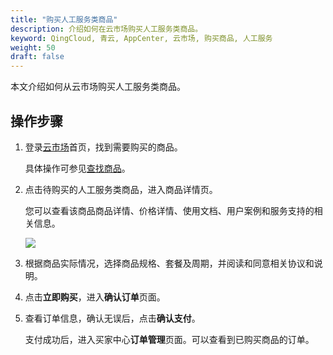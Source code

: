 ```yaml
---
title: "购买人工服务类商品"
description: 介绍如何在云市场购买人工服务类商品。
keyword: QingCloud, 青云, AppCenter, 云市场, 购买商品, 人工服务
weight: 50
draft: false
---
```


本文介绍如何从云市场购买人工服务类商品。

## 操作步骤

1. 登录[云市场](https://marketplace.qingcloud.com/)首页，找到需要购买的商品。

   具体操作可参见[查找商品](../../10_find_app/)。

2. 点击待购买的人工服务类商品，进入商品详情页。

   您可以查看该商品商品详情、价格详情、使用文档、用户案例和服务支持的相关信息。

   <img src="../../../_images/um_purchase_service.png" />

3. 根据商品实际情况，选择商品规格、套餐及周期，并阅读和同意相关协议和说明。

4. 点击**立即购买**，进入**确认订单**页面。

5. 查看订单信息，确认无误后，点击**确认支付**。

   支付成功后，进入买家中心**订单管理**页面。可以查看到已购买商品的订单。





